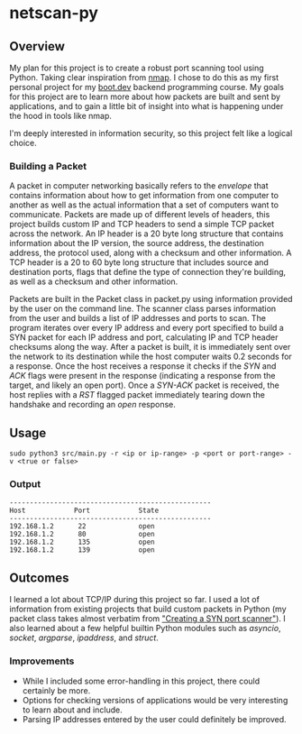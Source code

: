 # netscan-py

## Overview

My plan for this project is to create a robust port scanning tool using Python. Taking clear inspiration from [nmap](https://nmap.org/). I chose to do this as my first personal project for my [boot.dev](https://www.boot.dev/tracks/backend) backend programming course. My goals for this project are to learn more about how packets are built and sent by applications, and to gain a little bit of insight into what is happening under the hood in tools like nmap. 

I'm deeply interested in information security, so this project felt like a logical choice.

### Building a Packet

A packet in computer networking basically refers to the *envelope* that contains information about how to get information from one computer to another as well as the actual information that a set of computers want to communicate. Packets are made up of different levels of headers, this project builds custom IP and TCP headers to send a simple TCP packet across the network. An IP header is a 20 byte long structure that contains information about the IP version, the source address, the destination address, the protocol used, along with a checksum and other information. A TCP header is a 20 to 60 byte long structure that includes source and destination ports, flags that define the type of connection they're building, as well as a checksum and other information. 

Packets are built in the Packet class in packet.py using information provided by the user on the command line. The scanner class parses information from the user and builds a list of IP addresses and ports to scan. The program iterates over every IP address and every port specified to build a SYN packet for each IP address and port, calculating IP and TCP header checksums along the way. After a packet is built, it is immediately sent over the network to its destination while the host computer waits 0.2 seconds for a response. Once the host receives a response it checks if the *SYN* and *ACK* flags were present in the response (indicating a response from the target, and likely an open port). Once a *SYN-ACK* packet is received, the host replies with a *RST* flagged packet immediately tearing down the handshake and recording an *open* response.

## Usage

`sudo python3 src/main.py -r <ip or ip-range> -p <port or port-range> -v <true or false>`

### Output
```
--------------------------------------------------
Host            Port            State
--------------------------------------------------
192.168.1.2      22             open
192.168.1.2      80             open
192.168.1.2      135            open
192.168.1.2      139            open

```

## Outcomes

I learned a lot about TCP/IP during this project so far. I used a lot of information from existing projects that build custom packets in Python (my packet class takes almost verbatim from ["Creating a SYN port scanner"](https://inc0x0.com/tcp-ip-packets-introduction/tcp-ip-packets-4-creating-a-syn-port-scanner/)). I also learned about a few helpful builtin Python modules such as *asyncio*, *socket*, *argparse*, *ipaddress*, and *struct*. 

### Improvements

- While I included some error-handling in this project, there could certainly be more. 
- Options for checking versions of applications would be very interesting to learn about and include. 
- Parsing IP addresses entered by the user could definitely be improved. 




